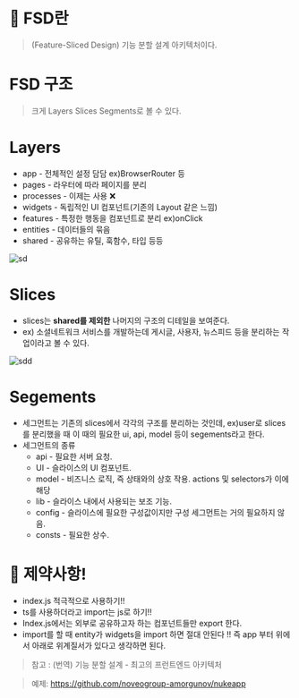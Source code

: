 # 🤔 FSD란

> (Feature-Sliced Design) 기능 분할 설계 아키텍처이다.
> 

# FSD 구조

> 크게 Layers Slices Segments로 볼 수 있다.    



# Layers

- app - 전체적인 설정 담담 ex)BrowserRouter 등
- pages - 라우터에 따라 페이지를 분리
- processes - 이제는 사용 ❌
- widgets - 독립적인 UI 컴포넌트(기존의 Layout 같은 느낌)
- features - 특정한 행동을 컴포넌트로 분리 ex)onClick
- entities - 데이터들의 묶음
- shared - 공유하는 유틸, 훅함수, 타입 등등

![sd](https://github.com/chohyundon/chohyundon.github.io/assets/113508075/b1f505c0-4e68-46b2-88d6-ccc1349be0f0)    

# Slices

- slices는 **shared를 제외한** 나머지의 구조의 디테일을 보여준다.
- ex) 소셜네트워크 서비스를 개발하는데 게시글, 사용자, 뉴스피드 등을 분리하는 작업이라고 볼 수 있다.

![sdd](https://github.com/chohyundon/chohyundon.github.io/assets/113508075/30d0d28f-66ff-4abb-a2ff-260ae8085c33)    


# Segements

- 세그먼트는 기존의 slices에서 각각의 구조를 분리하는 것인데, ex)user로 slices를 분리했을 때 이 때의 필요한 ui, api, model 등이 segements라고 한다.
- 세그먼트의 종류
    - api - 필요한 서버 요청.
    - UI - 슬라이스의 UI 컴포넌트.
    - model - 비즈니스 로직, 즉 상태와의 상호 작용. actions 및 selectors가 이에 해당
    - lib - 슬라이스 내에서 사용되는 보조 기능.
    - config - 슬라이스에 필요한 구성값이지만 구성 세그먼트는 거의 필요하지 않음.
    - consts - 필요한 상수.    

# 📣 제약사항!

- index.js 적극적으로 사용하기!!
- ts를 사용하더라고 import는 js로 하기!!
- Index.js에서는 외부로 공유하고자 하는 컴포넌트들만 export 한다.
- import를 할 때 entity가 widgets을 import 하면 절대 안된다 !! 즉 app 부터 위에서 아래로 위계질서가 있다고 생각하면 된다.

> 참고 : (번역) 기능 분할 설계 - 최고의 프런트엔드 아키텍처
> 

> 예제: https://github.com/noveogroup-amorgunov/nukeapp
>
